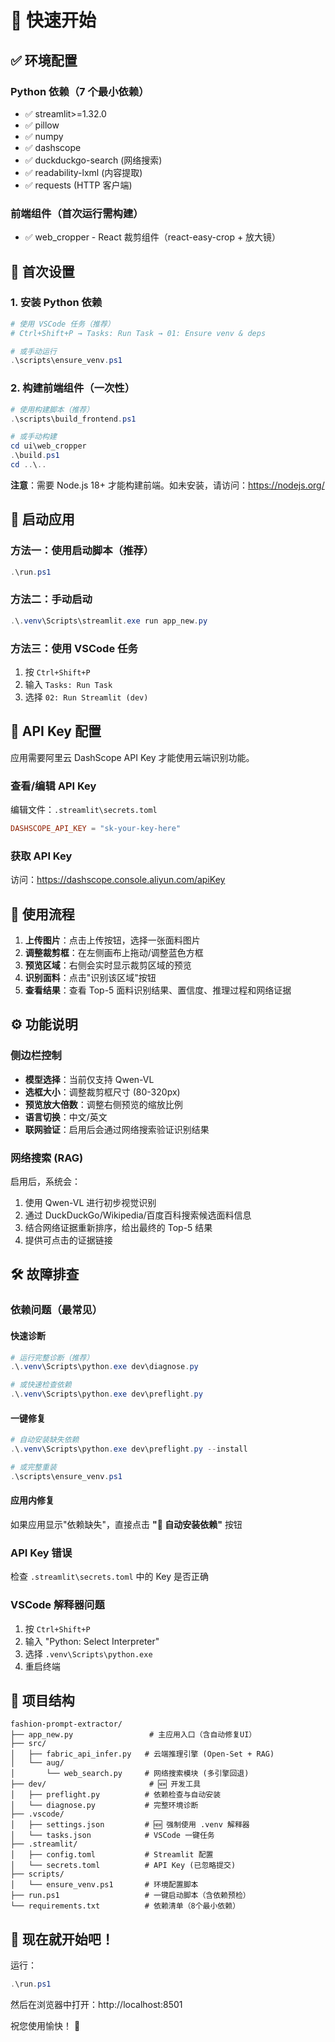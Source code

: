 # 🚀 快速开始

## ✅ 环境配置

### Python 依赖（7 个最小依赖）
- ✅ streamlit>=1.32.0
- ✅ pillow
- ✅ numpy
- ✅ dashscope
- ✅ duckduckgo-search (网络搜索)
- ✅ readability-lxml (内容提取)
- ✅ requests (HTTP 客户端)

### 前端组件（首次运行需构建）
- ✅ web_cropper - React 裁剪组件（react-easy-crop + 放大镜）

## 🔨 首次设置

### 1. 安装 Python 依赖
```powershell
# 使用 VSCode 任务（推荐）
# Ctrl+Shift+P → Tasks: Run Task → 01: Ensure venv & deps

# 或手动运行
.\scripts\ensure_venv.ps1
```

### 2. 构建前端组件（一次性）
```powershell
# 使用构建脚本（推荐）
.\scripts\build_frontend.ps1

# 或手动构建
cd ui\web_cropper
.\build.ps1
cd ..\..
```

**注意**：需要 Node.js 18+ 才能构建前端。如未安装，请访问：https://nodejs.org/

## 🎯 启动应用

### 方法一：使用启动脚本（推荐）
```powershell
.\run.ps1
```

### 方法二：手动启动
```powershell
.\.venv\Scripts\streamlit.exe run app_new.py
```

### 方法三：使用 VSCode 任务
1. 按 `Ctrl+Shift+P`
2. 输入 `Tasks: Run Task`
3. 选择 `02: Run Streamlit (dev)`

## 🔑 API Key 配置

应用需要阿里云 DashScope API Key 才能使用云端识别功能。

### 查看/编辑 API Key
编辑文件：`.streamlit\secrets.toml`

```toml
DASHSCOPE_API_KEY = "sk-your-key-here"
```

### 获取 API Key
访问：https://dashscope.console.aliyun.com/apiKey

## 📖 使用流程

1. **上传图片**：点击上传按钮，选择一张面料图片
2. **调整裁剪框**：在左侧画布上拖动/调整蓝色方框
3. **预览区域**：右侧会实时显示裁剪区域的预览
4. **识别面料**：点击"识别该区域"按钮
5. **查看结果**：查看 Top-5 面料识别结果、置信度、推理过程和网络证据

## ⚙️ 功能说明

### 侧边栏控制
- **模型选择**：当前仅支持 Qwen-VL
- **选框大小**：调整裁剪框尺寸 (80-320px)
- **预览放大倍数**：调整右侧预览的缩放比例
- **语言切换**：中文/英文
- **联网验证**：启用后会通过网络搜索验证识别结果

### 网络搜索 (RAG)
启用后，系统会：
1. 使用 Qwen-VL 进行初步视觉识别
2. 通过 DuckDuckGo/Wikipedia/百度百科搜索候选面料信息
3. 结合网络证据重新排序，给出最终的 Top-5 结果
4. 提供可点击的证据链接

## 🛠️ 故障排查

### 依赖问题（最常见）

#### 快速诊断
```powershell
# 运行完整诊断（推荐）
.\.venv\Scripts\python.exe dev\diagnose.py

# 或快速检查依赖
.\.venv\Scripts\python.exe dev\preflight.py
```

#### 一键修复
```powershell
# 自动安装缺失依赖
.\.venv\Scripts\python.exe dev\preflight.py --install

# 或完整重装
.\scripts\ensure_venv.ps1
```

#### 应用内修复
如果应用显示"依赖缺失"，直接点击 **"🚀 自动安装依赖"** 按钮

### API Key 错误
检查 `.streamlit\secrets.toml` 中的 Key 是否正确

### VSCode 解释器问题
1. 按 `Ctrl+Shift+P`
2. 输入 "Python: Select Interpreter"
3. 选择 `.venv\Scripts\python.exe`
4. 重启终端

## 📂 项目结构

```
fashion-prompt-extractor/
├── app_new.py                 # 主应用入口（含自动修复UI）
├── src/
│   ├── fabric_api_infer.py   # 云端推理引擎 (Open-Set + RAG)
│   └── aug/
│       └── web_search.py     # 网络搜索模块 (多引擎回退)
├── dev/                       # 🆕 开发工具
│   ├── preflight.py          # 依赖检查与自动安装
│   └── diagnose.py           # 完整环境诊断
├── .vscode/
│   ├── settings.json         # 🆕 强制使用 .venv 解释器
│   └── tasks.json            # VSCode 一键任务
├── .streamlit/
│   ├── config.toml           # Streamlit 配置
│   └── secrets.toml          # API Key (已忽略提交)
├── scripts/
│   └── ensure_venv.ps1       # 环境配置脚本
├── run.ps1                   # 一键启动脚本（含依赖预检）
└── requirements.txt          # 依赖清单（8个最小依赖）
```

## 🎉 现在就开始吧！

运行：
```powershell
.\run.ps1
```

然后在浏览器中打开：http://localhost:8501

祝您使用愉快！ 🚀

